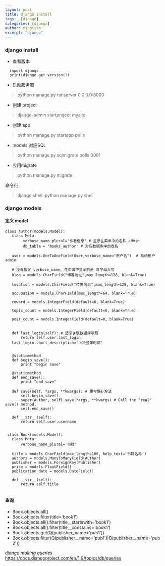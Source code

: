 ```yaml
---
layout: post
title: django install
tags:  [django]
categories: [django]
author: mingtian
excerpt: "django"
---
```


### django install

 * 查看版本
 
 ~~~
   import django
   print(django.get_version())
 ~~~
 
 * 启动服务器
 
 > python manage.py runserver 0.0.0.0:8000
 
 * 创建 project
 
 > django-admin startproject mysite
 
 * 创建 app
  
  > python manage.py startapp polls 
  
 * models 对应SQL

 > python manage.py sqlmigrate polls 0001
 
 
 * 应用migrate
 
 > python manage.py migrate
 
 命令行
 
 > django shell: python manage.py shell
 
 
 ### django models
 
 #### 定义 model
 
 ~~~
 class Author(models.Model):
    class Meta:
         verbose_name_plural='作者信息' # 显示在菜单中的名称 admin
         db_table = 'books_author' # 对应数据库中的表名

    user = models.OneToOneField(User,verbose_name="用户名")  # 系统用户 admin

    # 没有指定 verbose_name, 在页面中显示的是 首字母大写
    blog = models.CharField("博客地址",max_length=128, blank=True)

    location = models.CharField("位置信息",max_length=128, blank=True)

    occupation = models.CharField(max_length=64, blank=True)

    reward = models.IntegerField(default=0, blank=True)

    topic_count = models.IntegerField(default=0, blank=True)

    post_count = models.IntegerField(default=0, blank=True)


    def last_login(self): # 显示关联数据库字段
        return self.user.last_login
    last_login.short_description='上次登录时间'


    @staticmethod
    def begin_save():
        print "begin save"

    @staticmethod
    def end_save():
        print "end save"

    def save(self, *args, **kwargs): # 重写保存方法
        self.begin_save()
        super(Author, self).save(*args, **kwargs) # Call the "real" save() method.
        self.end_save()

    def __str__(self):
        return self.user.username
        
        
  class Book(models.Model):
    class Meta:
        verbose_name_plural='书籍'

    title = models.CharField(max_length=100, help_text='书籍名称')
    authors = models.ManyToManyField(Author)
    publisher = models.ForeignKey(Publisher)
    price = models.FloatField()
    publication_date = models.DateField()

    def __str__(self):
        return self.title
        
 ~~~
 

 #### 查询
 
 * Book.objects.all()
 * Book.objects.filter(title='book1')
 * Book.objects.all().filter(title__startswith='book1')
 * Book.objects.all().filter(title__constains='book1')
 * Book.objects.get(Q(publisher_name='pub1'))
 * Book.objects.filter(Q(publisher__name='pub1')|Q(publisher__name='pub2'))


*django making queries*  
<https://docs.djangoproject.com/en/1.9/topics/db/queries>
 